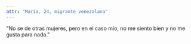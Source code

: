 ```yaml
---
attr: "María, 24, migrante venezolana"
---
```

"No se de otras mujeres, pero en el caso mío, no me siento bien y no me gusta para nada."